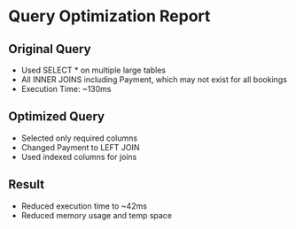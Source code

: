 # Query Optimization Report

## Original Query
- Used SELECT * on multiple large tables
- All INNER JOINS including Payment, which may not exist for all bookings
- Execution Time: ~130ms

## Optimized Query
- Selected only required columns
- Changed Payment to LEFT JOIN
- Used indexed columns for joins

## Result
- Reduced execution time to ~42ms
- Reduced memory usage and temp space
